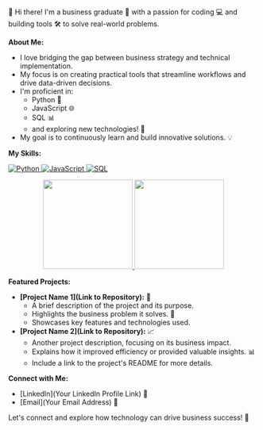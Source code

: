 👋 Hi there! I'm a business graduate 💼 with a passion for coding 💻 and building tools 🛠️ to solve real-world problems.

**About Me:**

* I love bridging the gap between business strategy and technical implementation.
* My focus is on creating practical tools that streamline workflows and drive data-driven decisions.
* I'm proficient in:
    * Python 🐍
    * JavaScript 🌐
    * SQL 📊
    * and exploring new technologies! 🚀
* My goal is to continuously learn and build innovative solutions. 💡

**My Skills:**

<p align="left">
    <a href="https://www.python.org/" target="_blank" rel="noreferrer"> <img src="https://img.shields.io/badge/python-3670A0?style=for-the-badge&logo=python&logoColor=ffdd54" alt="Python" /> </a>
    <a href="https://developer.mozilla.org/en-US/docs/Web/JavaScript" target="_blank" rel="noreferrer"> <img src="https://img.shields.io/badge/javascript-%23323330.svg?style=for-the-badge&logo=javascript&logoColor=%23F7DF1E" alt="JavaScript" /> </a>
    <a href="https://www.w3schools.com/sql/" target="_blank" rel="noreferrer"> <img src="https://img.shields.io/badge/SQL-blue?style=for-the-badge&logo=sql&logoColor=white" alt="SQL" /> </a>
</p>

<p align="center">
<a href="https://github.com/YourUserName">
<img height="180em" src="https://github-readme-stats-eight-theta.vercel.app/api?username=YourUserName&show_icons=true&theme=radical&include_all_commits=true&count_private=true"/>
<img height="180em" src="https://github-readme-stats-eight-theta.vercel.app/api/top-langs/?username=YourUserName&layout=compact&langs_count=8&theme=radical"/>
</a>
</p>

**Featured Projects:**

* **[Project Name 1](Link to Repository):** 🚀
    * A brief description of the project and its purpose.
    * Highlights the business problem it solves. 🎯
    * Showcases key features and technologies used.
* **[Project Name 2](Link to Repository):** 📈
    * Another project description, focusing on its business impact.
    * Explains how it improved efficiency or provided valuable insights. 📊
    * Include a link to the project's README for more details.

**Connect with Me:**

* [LinkedIn](Your LinkedIn Profile Link) 💼
* [Email](Your Email Address) 📧

Let's connect and explore how technology can drive business success! 🤝

<!---
Gitdeftie/Gitdeftie is a ✨ special ✨ repository because its `README.md` (this file) appears on your GitHub profile.
You can click the Preview link to take a look at your changes.
--->

